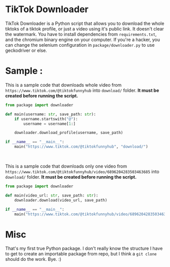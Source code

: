 # TikTok Downloader

TikTok Downloader is a Python script that allows you to download the whole tiktoks of a tiktok profile, or just a video using it's public link. It doesn't clear the watermark. You have to install dependencies from ``requirements.txt``, and the chromium binary engine on your computer. If you're a hacker, you can change the selenium configuration in ``package/downloader.py`` to use geckodriver or else.

# Sample :
This is a sample code that downloads whole video from ``https://www.tiktok.com/@tiktokfunnyhub`` into ``download/`` folder. **It must be created before running the script.**

```py
from package import downloader

def main(username: str, save_path: str):
    if username.startswith("@"):
        username = username[1:]

    downloader.download_profile(username, save_path)

if __name__ == "__main__":
    main("https://www.tiktok.com/@tiktokfunnyhub", "download/")
```

<br>

This is a sample code that downloads only one video from ``https://www.tiktok.com/@tiktokfunnyhub/video/6896204283503463685`` into ``download/`` folder. **It must be created before running the script.**

```py
from package import downloader

def main(video_url: str, save_path: str):
    downloader.download(video_url, save_path)

if __name__ == "__main__":
    main("https://www.tiktok.com/@tiktokfunnyhub/video/6896204283503463685", "download/")
```

# Misc
That's my first true Python package. I don't really know the structure I have to get to create an importable package from repo, but I think a ``git clone`` should do the work. Bye. :)